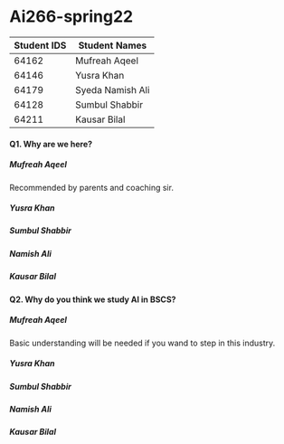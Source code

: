 # Ai266-spring22
|  Student IDS   |   Student Names  |
|----------------|------------------|
|64162           |  Mufreah Aqeel   | 
|64146           |  Yusra Khan      |
|64179           |  Syeda Namish Ali|
|64128           |  Sumbul Shabbir  |   
|64211           |  Kausar Bilal    |

#### Q1. Why are we here?
#####         Mufreah Aqeel
Recommended by parents and coaching sir.
##### Yusra Khan
##### Sumbul Shabbir
##### Namish Ali
##### Kausar Bilal

#### Q2. Why do you think we study AI in BSCS?
##### Mufreah Aqeel
Basic understanding will be needed if you wand to step in this industry.
##### Yusra Khan
##### Sumbul Shabbir
##### Namish Ali
##### Kausar Bilal



